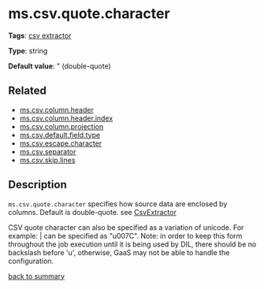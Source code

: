 # ms.csv.quote.character

**Tags**:
[csv extractor](categories.md#csv-extractor-properties)

**Type**: string

**Default value**: " (double-quote)

## Related 
- [ms.csv.column.header](ms.csv.column.header.md)
- [ms.csv.column.header.index](ms.csv.column.header.index.md)
- [ms.csv.column.projection](ms.csv.column.projection.md)
- [ms.csv.default.field.type](ms.csv.default.field.type.md)
- [ms.csv.escape.character](ms.csv.escape.character.md)
- [ms.csv.separator]()
- [ms.csv.skip.lines](ms.csv.skip.lines.md)

## Description

`ms.csv.quote.character` specifies how source data are enclosed by columns.
Default is double-quote.
see [CsvExtractor](https://github.com/linkedin/data-integration-library/blob/master/docs/components/CsvExtractor.md)

CSV quote character can also be specified as a variation of unicode. For example: | can be 
specified as "u007C". Note: in order to keep this form throughout the job execution until it is
being used by DIL, there should be no backslash before 'u', otherwise, GaaS may not be able to
handle the configuration.

[back to summary](summary.md#mscsvquotecharacter)
